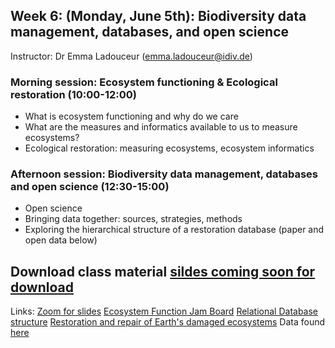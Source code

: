 ## Week 6: (Monday, June 5th): Biodiversity data management, databases, and open science

Instructor: Dr Emma Ladouceur (emma.ladouceur@idiv.de)

### Morning session: Ecosystem functioning & Ecological restoration (10:00-12:00)

- What is ecosystem functioning and why do we care
- What are the measures and informatics available to us to measure ecosystems?
- Ecological restoration: measuring ecosystems, ecosystem informatics

### Afternoon session:  Biodiversity data management, databases and open science (12:30-15:00)
- Open science
- Bringing data together: sources, strategies, methods 
- Exploring the hierarchical structure of a restoration database (paper and open data below)

## Download class material [sildes coming soon for download]()

Links:
[Zoom for slides](https://uni-leipzig.zoom.us/j/64272338596?pwd=MFFtZUk1eVRnSkJtaDREL0tHNTErZz09)
[Ecosystem Function Jam Board](https://shorturl.at/itAG8)
[Relational Database structure](https://dbdiagram.io/d/5d53bf10ced98361d6dd94cc)
[Restoration and repair of Earth's damaged ecosystems](https://royalsocietypublishing.org/doi/full/10.1098/rspb.2017.2577)
Data found [here](https://datadryad.org/stash/dataset/doi:10.5061/dryad.rj849k6)
